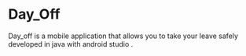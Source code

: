 # Day_Off
Day_off is a mobile application that allows you to take your leave safely  developed in java with android studio .
